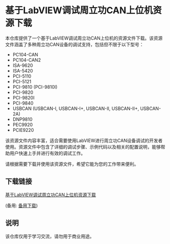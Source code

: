 # 基于LabVIEW调试周立功CAN上位机资源下载

本仓库提供了一个基于LabVIEW调试周立功CAN上位机的资源文件下载。该资源文件涵盖了多种周立功CAN设备的调试支持，包括但不限于以下型号：

- PC104-CAN
- PC104-CAN2
- ISA-9620
- ISA-5420
- PCI-5110
- PCI-5121
- PCI-9810 (PCI-9810I)
- PCI-9820
- PCI-9820I
- PCI-9840
- USBCAN (USBCAN-I, USBCAN-I+, USBCAN-II, USBCAN-II+, USBCAN-2A)
- DNP9810
- PEC9920
- PCIE9220

该资源文件内容丰富，适合需要使用LabVIEW进行周立功CAN设备调试的开发者使用。资源文件中包含了详细的调试步骤、示例代码以及相关的配置说明，能够帮助用户快速上手并进行有效的调试工作。

请根据需要下载并使用该资源文件，希望它能为您的工作带来便利。

## 下载链接
[基于LabVIEW调试周立功CAN上位机资源下载](https://pan.quark.cn/s/b7d9005c5147) 

(备用: [备用下载](https://pan.baidu.com/s/1g8q3n3YjK9mGRUDFLX6qsQ?pwd=1234))

## 说明

该仓库仅用于学习交流，请勿用于商业用途。
